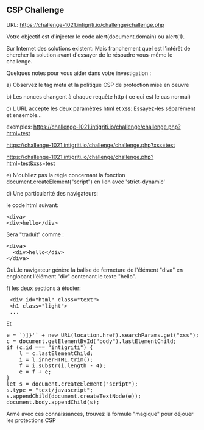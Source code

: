 ## CSP Challenge

URL: https://challenge-1021.intigriti.io/challenge/challenge.php

Votre objectif est d'injecter le code alert(document.domain) ou alert(1).

Sur Internet des solutions existent: Mais franchement quel est l'intérêt de chercher la solution avant d'essayer de le résoudre vous-même le challenge.


Quelques notes pour vous aider dans votre investigation :

a) Observez le tag meta et la politique CSP de protection mise en oeuvre

b) Les nonces changent à chaque requête http ( ce qui est le cas normal)

c) L'URL accepte les deux paramètres html et xss: Essayez-les séparément et ensemble...

exemples:
https://challenge-1021.intigriti.io/challenge/challenge.php?html=test

https://challenge-1021.intigriti.io/challenge/challenge.php?xss=test

https://challenge-1021.intigriti.io/challenge/challenge.php?html=test&xss=test

e) N'oubliez pas la régle concernant la fonction document.createElement("script") en lien avec 'strict-dynamic'


d) Une particularité des navigateurs:

le code html suivant:

<pre>
&lt;diva&gt;
&lt;div>hello&lt;/div>
</pre>


Sera "traduit" comme :

<pre>&lt;diva&gt;
  &lt;div>hello&lt;/div>
&lt;/diva&gt;</pre>

Oui..le navigateur génère la balise de fermeture de l'élément "diva" en englobant l'élément "div" contenant le texte "hello".

f) les deux sections à étudier:
<pre>
 &lt;div id="html" class="text">
 &lt;h1 class="light">
 ...</pre>
 
 Et 
 
<pre>
e = `)]}'` + new URL(location.href).searchParams.get("xss");
c = document.getElementById("body").lastElementChild;
if (c.id === "intigriti") {
    l = c.lastElementChild;
    i = l.innerHTML.trim();
    f = i.substr(i.length - 4);
    e = f + e;
}
let s = document.createElement("script");
s.type = "text/javascript";
s.appendChild(document.createTextNode(e));
document.body.appendChild(s);</pre>
Armé avec ces connaissances, trouvez la formule "magique" pour déjouer les protections CSP

